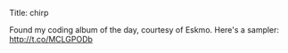 Title: chirp

Found my coding album of the day, courtesy of Eskmo. Here's a sampler: <a href="http://t.co/MCLGPODb">http://t.co/MCLGPODb</a>
